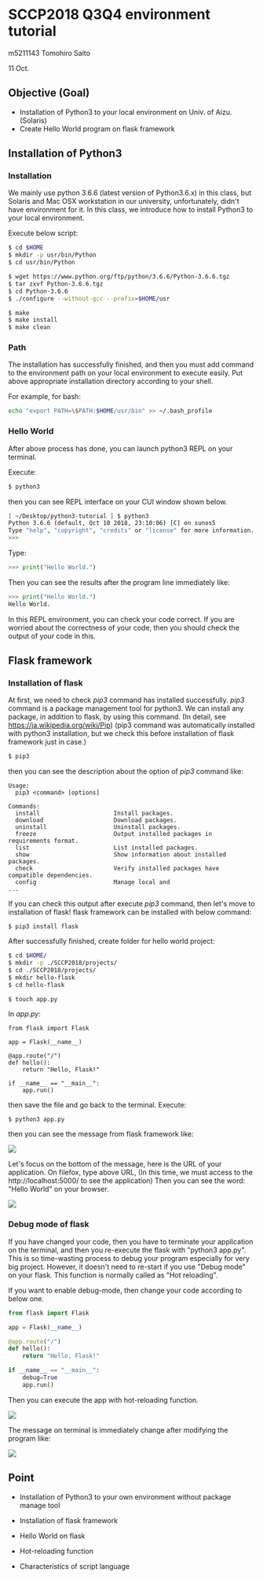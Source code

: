 # SCCP2018 Q3Q4 environment tutorial
m5211143 Tomohiro Saito

11 Oct.

## Objective (Goal)

* Installation of Python3 to your local environment on Univ. of Aizu. (Solaris)
* Create Hello World program on flask framework

## Installation of Python3
### Installation
We mainly use python 3.6.6 (latest version of Python3.6.x) in this class, but Solaris and Mac OSX workstation in our university, unfortunately, didn't have environment for it.
In this class, we introduce how to install Python3 to your local environment.

Execute below script:

```sh
$ cd $HOME
$ mkdir -p usr/bin/Python
$ cd usr/bin/Python

$ wget https://www.python.org/ftp/python/3.6.6/Python-3.6.6.tgz
$ tar zxvf Python-3.6.6.tgz
$ cd Python-3.6.6
$ ./configure --without-gcc --prefix=$HOME/usr

$ make
$ make install
$ make clean
```

### Path
The installation has successfully finished, and then you must add command to the environment path on your local environment to execute easily.
Put above appropriate installation directory according to your shell.

For example, for bash:

```sh
echo "export PATH=\$PATH:$HOME/usr/bin" >> ~/.bash_profile
```

### Hello World
After above process has done, you can launch python3 REPL on your terminal.


Execute:
```sh
$ python3
```

then you can see REPL interface on your CUI window shown below.

```sh
[ ~/Desktop/python3-tutorial ] $ python3
Python 3.6.6 (default, Oct 10 2018, 23:10:06) [C] on sunos5
Type "help", "copyright", "credits" or "license" for more information.
>>>
```

Type:

```py
>>> print("Hello World.")
```

Then you can see the results after the program line immediately like:

```py
>>> print("Hello World.")
Hello World.
```

In this REPL environment, you can check your code correct.
If you are worried about the correctness of your code, then you should check the output of your code in this.


## Flask framework
### Installation of flask
At first, we need to check *pip3* command has installed successfully.
*pip3* command is a package management tool for python3.
We can install any package, in addition to flask, by using this command.
(In detail, see https://ja.wikipedia.org/wiki/Pip)
(pip3 command was automatically installed with python3 installation, but we check this before installation of flask framework just in case.)

```sh
$ pip3
```

then you can see the description about the option of *pip3* command like:

```
Usage:   
  pip3 <command> [options]

Commands:
  install                     Install packages.
  download                    Download packages.
  uninstall                   Uninstall packages.
  freeze                      Output installed packages in requirements format.
  list                        List installed packages.
  show                        Show information about installed packages.
  check                       Verify installed packages have compatible dependencies.
  config                      Manage local and
...
```

If you can check this output after execute *pip3* command, then let's move to installation of flask!
flask framework can be installed with below command:

```
$ pip3 install flask
```

After successfully finished, create folder for hello world project:

```sh
$ cd $HOME/
$ mkdir -p ./SCCP2018/projects/
$ cd ./SCCP2018/projects/
$ mkdir hello-flask
$ cd hello-flask

$ touch app.py
```

In *app.py*:

```
from flask import Flask

app = Flask(__name__)

@app.route("/")
def hello():
    return "Hello, Flask!"

if __name__ == "__main__":
    app.run()
```

then save the file and go back to the terminal.
Execute:

```
$ python3 app.py
```

then you can see the message from flask framework like:

![](./img/start-flask.png)

Let's focus on the bottom of the message, here is the URL of your application.
On filefox, type above URL, (In this time, we must access to the http://localhost:5000/ to see the application)
Then you can see the word: "Hello World" on your browser.

![](./img/flask-hello.png)

### Debug mode of flask

If you have changed your code, then you have to terminate your application on the terminal, and then you re-execute the flask with "python3 app.py".
This is so time-wasting process to debug your program especially for very big project.
However, it doesn't need to re-start if you use "Debug mode" on your flask.
This function is normally called as "Hot reloading".

If you want to enable debug-mode, then change your code according to below one.

```py
from flask import Flask

app = Flask(__name__)

@app.route("/")
def hello():
    return "Hello, Flask!"

if __name__ == "__main__":
    debug=True
    app.run()
```

Then you can execute the app with hot-reloading function.

![](./img/debug-mode.png)

The message on terminal is immediately change after modifying the program like:

![](./img/hot-reloading.png)

## Point
* Installation of Python3 to your own environment without package manage tool
* Installation of flask framework

* Hello World on flask
* Hot-reloading function
* Characteristics of script language



